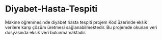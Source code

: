 # Diyabet-Hasta-Tespiti
Makine öğrenmesinde diyabet hasta tespiti projem
Kod üzerinde eksik verilere karşı çözüm üretmesi sağlanabilmektedir. Bu projemde okunan veri dosyasında eksik veri bulunmamaktadır.

